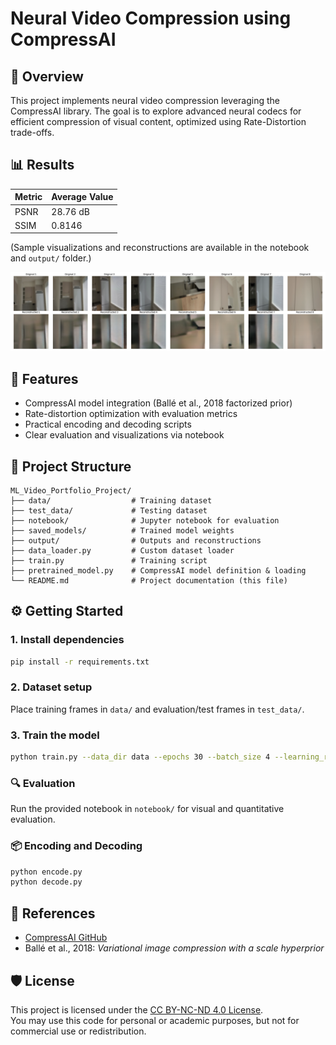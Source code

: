 # Neural Video Compression using CompressAI

## 📖 Overview
This project implements neural video compression leveraging the CompressAI library. The goal is to explore advanced neural codecs for efficient compression of visual content, optimized using Rate-Distortion trade-offs.

## 📊 Results

| Metric | Average Value |
|--------|---------------|
| PSNR   | 28.76 dB      |
| SSIM   | 0.8146   |

[//]: # (Average PSNR: 28.76)

[//]: # (Average SSIM: 0.8146)

(Sample visualizations and reconstructions are available in the notebook and `output/` folder.)

![Reconstruction Example](output/model_test.png)

## 🚀 Features
- CompressAI model integration (Ballé et al., 2018 factorized prior)
- Rate-distortion optimization with evaluation metrics
- Practical encoding and decoding scripts
- Clear evaluation and visualizations via notebook

## 📁 Project Structure

```
ML_Video_Portfolio_Project/
├── data/                  # Training dataset
├── test_data/             # Testing dataset
├── notebook/              # Jupyter notebook for evaluation
├── saved_models/          # Trained model weights
├── output/                # Outputs and reconstructions
├── data_loader.py         # Custom dataset loader
├── train.py               # Training script
├── pretrained_model.py    # CompressAI model definition & loading
└── README.md              # Project documentation (this file)
```

## ⚙️ Getting Started

### 1. Install dependencies
```bash
pip install -r requirements.txt
```

### 2. Dataset setup
Place training frames in `data/` and evaluation/test frames in `test_data/`.

### 3. Train the model
```bash
python train.py --data_dir data --epochs 30 --batch_size 4 --learning_rate 1e-4 --img_size 64
```

### 🔍 Evaluation
Run the provided notebook in `notebook/` for visual and quantitative evaluation.

### 📦 Encoding and Decoding
```bash
python encode.py
python decode.py
```


## 📖 References
- [CompressAI GitHub](https://github.com/InterDigitalInc/CompressAI)
- Ballé et al., 2018: *Variational image compression with a scale hyperprior*

## 🛡 License

This project is licensed under the [CC BY-NC-ND 4.0 License](https://creativecommons.org/licenses/by-nc-nd/4.0/).  
You may use this code for personal or academic purposes, but not for commercial use or redistribution.

